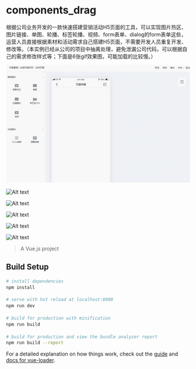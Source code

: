 # components_drag
根据公司业务开发的一款快速搭建营销活动H5页面的工具，可以实现图片热区、图片链接、单图、轮播、标签轮播、视频、form表单、dialog的form表单这些，运营人员直接根据素材和活动需求自己搭建H5页面，不需要开发人员重复开发、修改等。（本实例已经从公司的项目中抽离处理，避免泄漏公司代码，可以根据自己的需求修改样式等；下面是6张gif效果图，可能加载的比较慢。）

![Alt text](https://github.com/Taoyangyang/modular-page/blob/master/effect_picture/GIF.gif)

![Alt text](https://github.com/Taoyangyang/modular-page/blob/master/effect_picture/GIF1.gif)

![Alt text](https://github.com/Taoyangyang/modular-page/blob/master/effect_picture/GIF2.gif)

![Alt text](https://github.com/Taoyangyang/modular-page/blob/master/effect_picture/GIF3.gif)

![Alt text](https://github.com/Taoyangyang/modular-page/blob/master/effect_picture/GIF4.gif)

![Alt text](https://github.com/Taoyangyang/modular-page/blob/master/effect_picture/GIF5.gif)
> A Vue.js project

## Build Setup

``` bash
# install dependencies
npm install

# serve with hot reload at localhost:8080
npm run dev

# build for production with minification
npm run build

# build for production and view the bundle analyzer report
npm run build --report
```

For a detailed explanation on how things work, check out the [guide](http://vuejs-templates.github.io/webpack/) and [docs for vue-loader](http://vuejs.github.io/vue-loader).
